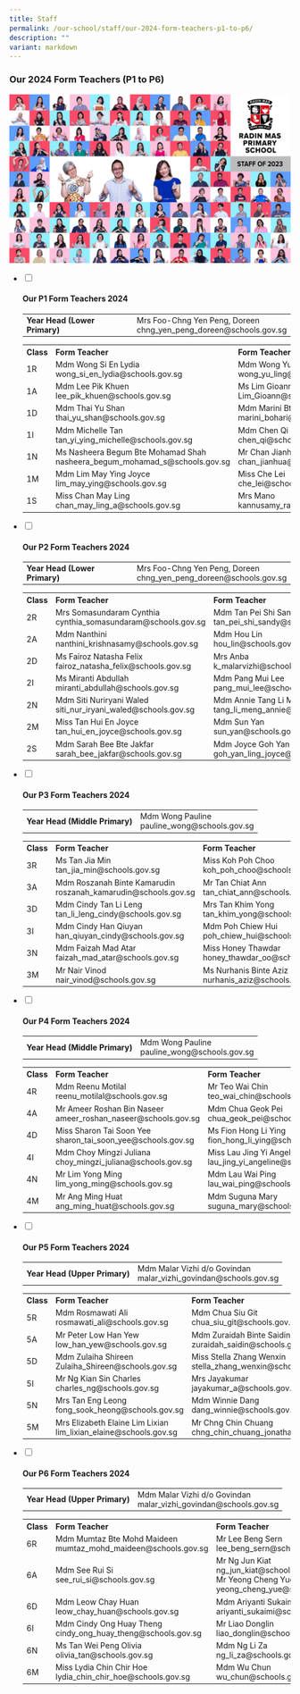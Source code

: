 ```yaml
---
title: Staff
permalink: /our-school/staff/our-2024-form-teachers-p1-to-p6/
description: ""
variant: markdown
---
```

<h3><strong>Our 2024 Form Teachers (P1 to P6)</strong></h3>
<img src="/images/Dept%202023/all_staff.jpg">
<ul class="jekyllcodex_accordion">
<li><input id="accordion1" type="checkbox"> <label for="accordion1"><h4><strong>Our P1 Form Teachers 2024</strong></h4></label>
<div>
<table>
<tbody>
<tr>
<td><strong>Year Head (Lower Primary)</strong></td>
<td>Mrs Foo-Chng Yen Peng, Doreen<br>chng_yen_peng_doreen@schools.gov.sg</td>
</tr>
</tbody>
</table>
<table>
<tbody>
<tr>
<th>Class</th>
<th>Form Teacher</th>
<th>Form Teacher</th>
</tr>
<tr>
<td>1R</td>
<td>Mdm Wong Si En Lydia<br>wong_si_en_lydia@schools.gov.sg</td>
<td>Mdm Wong Yu Ling
	<br>wong_yu_ling@schools.gov.sg</td>
</tr>
<tr>
<td>1A</td>
<td>Mdm Lee Pik Khuen<br>lee_pik_khuen@schools.gov.sg</td>
<td>Ms Lim Gioann<br>Lim_Gioann@schools.gov.sg</td>
</tr>
<tr>
<td>1D</td>
<td>Mdm Thai Yu Shan<br>thai_yu_shan@schools.gov.sg</td>
<td>Mdm Marini Bte Bohari<br>marini_bohari@schools.gov.sg</td>
</tr>
<tr>
<td>1I</td>
<td>Mdm Michelle Tan<br>tan_yi_ying_michelle@schools.gov.sg</td>
<td>Mdm Chen Qi<br>chen_qi@schools.gov.sg</td>
</tr>
<tr>
<td>1N</td>
<td>Ms Nasheera Begum Bte Mohamad Shah<br>nasheera_begum_mohamad_s@schools.gov.sg</td>
<td>Mr Chan Jianhua<br>chan_jianhua@schools.gov.sg</td>
</tr>
<tr>
<td>1M</td>
<td>Mdm Lim May Ying Joyce<br>lim_may_ying@schools.gov.sg</td>
<td>Miss Che Lei<br>che_lei@schools.gov.sg</td>
</tr>
<tr>
<td>1S</td>
<td>Miss Chan May Ling<br>chan_may_ling_a@schools.gov.sg</td>
<td>Mrs Mano<br>kannusamy_rajeswary@schools.gov.sg</td>
</tr>
</tbody>
</table>
</div>
</li>
<li><input id="accordion2" type="checkbox"> <label for="accordion2"><h4><strong>Our P2 Form Teachers 2024</strong></h4></label>
<div>
<table>
<tbody>
<tr>
<td><strong>Year Head (Lower Primary)</strong></td>
<td>Mrs Foo-Chng Yen Peng, Doreen<br>chng_yen_peng_doreen@schools.gov.sg</td>
</tr>
</tbody>
</table>
<table>
<tbody>
<tr>
<th>Class</th>
<th>Form Teacher</th>
<th>Form Teacher</th>
</tr>
<tr>
<td>2R</td>
<td>Mrs Somasundaram Cynthia<br>cynthia_somasundaram@schools.gov.sg</td>
<td>Mdm Tan Pei Shi Sandy<br>tan_pei_shi_sandy@schools.gov.sg</td>
</tr>
<tr>
<td>2A</td>
<td>Mdm Nanthini<br>nanthini_krishnasamy@schools.gov.sg</td>
<td>Mdm Hou Lin<br>hou_lin@schools.gov.sg</td>
</tr>
<tr>
<td>2D</td>
<td>Ms Fairoz Natasha Felix<br>fairoz_natasha_felix@schools.gov.sg</td>
<td>Mrs Anba<br>k_malarvizhi@schools.gov.sg</td>
</tr>
<tr>
<td>2I</td>
<td>Ms Miranti Abdullah<br>miranti_abdullah@schools.gov.sg</td>
<td>Mdm Pang Mui Lee<br>pang_mui_lee@schools.gov.sg</td>
</tr>
<tr>
<td>2N</td>
<td>Mdm Siti Nuriryani Waled<br>siti_nur_iryani_waled@schools.gov.sg</td>
<td>Mdm Annie Tang Li Meng<br>tang_li_meng_annie@schools.gov.sg</td>
</tr>
<tr>
<td>2M</td>
<td>Miss Tan Hui En Joyce<br>tan_hui_en_joyce@schools.gov.sg</td>
<td>Mdm Sun Yan<br>sun_yan@schools.gov.sg</td>
</tr>
<tr>
<td>2S</td>
<td>Mdm Sarah Bee Bte Jakfar<br>sarah_bee_jakfar@schools.gov.sg</td>
<td>Mdm Joyce Goh Yan Ling (Mrs Won)<br>goh_yan_ling_joyce@schools.gov.sg</td>
</tr>
</tbody>
</table>
</div>
</li>
<li><input id="accordion3" type="checkbox"> <label for="accordion3"><h4><strong>Our P3 Form Teachers 2024</strong></h4></label>
<div>
<table>
<tbody>
<tr>
<td><strong>Year Head (Middle Primary)</strong></td>
<td>Mdm Wong Pauline<br>pauline_wong@schools.gov.sg</td>
</tr>
</tbody>
</table>
<table>
<tbody>
<tr>
<th>Class</th>
<th>Form Teacher</th>
<th>Form Teacher</th>
</tr>
<tr>
<td>3R</td>
<td>Ms Tan Jia Min<br>tan_jia_min@schools.gov.sg</td>
<td>Miss Koh Poh Choo<br>koh_poh_choo@schools.gov.sg</td>
</tr>
<tr>
<td>3A</td>
<td>Mdm Roszanah Binte Kamarudin<br>roszanah_kamarudin@schools.gov.sg</td>
<td>Mr Tan Chiat Ann<br>tan_chiat_ann@schools.gov.sg</td>
</tr>
<tr>
<td>3D</td>
<td>Mdm Cindy Tan Li Leng<br>tan_li_leng_cindy@schools.gov.sg</td>
<td>Mrs Tan Khim Yong<br>tan_khim_yong@schools.gov.sg</td>
</tr>
<tr>
<td>3I</td>
<td>Mdm Cindy Han Qiuyan<br>han_qiuyan_cindy@schools.gov.sg</td>
<td>Mdm Poh Chiew Hui<br>poh_chiew_hui@schools.gov.sg</td>
</tr>
<tr>
<td>3N</td>
<td>Mdm Faizah Mad Atar<br>faizah_mad_atar@schools.gov.sg</td>
<td>Miss Honey Thawdar<br>honey_thawdar_oo@schools.gov.sg</td>
</tr>
<tr>
<td>3M</td>
<td>Mr Nair Vinod<br>nair_vinod@schools.gov.sg</td>
<td>Ms Nurhanis Binte Aziz<br>nurhanis_aziz@schools.gov.sg</td>
</tr>
</tbody>
</table>
</div>
</li>
<li><input id="accordion4" type="checkbox"> <label for="accordion4"><h4><strong>Our P4 Form Teachers 2024</strong></h4></label>
<div>
<table>
<tbody>
<tr>
<td><strong>Year Head (Middle Primary)</strong></td>
<td>Mdm Wong Pauline<br>pauline_wong@schools.gov.sg</td>
</tr>
</tbody>
</table>
<table>
<tbody>
<tr>
<th>Class</th>
<th>Form Teacher</th>
<th>Form Teacher</th>
</tr>
<tr>
<td>4R</td>
<td>Mdm Reenu Motilal<br>reenu_motilal@schools.gov.sg</td>
<td>Mr Teo Wai Chin<br>teo_wai_chin@schools.gov.sg</td>
</tr>
<tr>
<td>4A</td>
<td>Mr Ameer Roshan Bin Naseer<br>ameer_roshan_naseer@schools.gov.sg</td>
<td>Mdm Chua Geok Pei<br>chua_geok_pei@schools.gov.sg</td>
</tr>
<tr>
<td>4D</td>
<td>Miss Sharon Tai Soon Yee<br>sharon_tai_soon_yee@schools.gov.sg</td>
<td>Ms Fion Hong Li Ying<br>fion_hong_li_ying@schools.gov.sg</td>
</tr>
<tr>
<td>4I</td>
<td>Mdm Choy Mingzi Juliana<br>choy_mingzi_juliana@schools.gov.sg</td>
<td>Miss Lau Jing Yi Angeline<br>lau_jing_yi_angeline@schools.gov.sg</td>
</tr>
<tr>
<td>4N</td>
<td>Mr Lim Yong Ming<br>lim_yong_ming@schools.gov.sg</td>
<td>Mdm Lau Wai Ping <br>lau_wai_ping@schools.gov.sg</td>
</tr>
<tr>
<td>4M</td>
<td>Mr Ang Ming Huat<br>ang_ming_huat@schools.gov.sg</td>
<td>Mdm Suguna Mary<br>suguna_mary@schools.gov.sg</td>
</tr>
</tbody>
</table>
</div>
</li>
<li><input id="accordion5" type="checkbox"> <label for="accordion5"><h4><strong>Our P5 Form Teachers 2024</strong></h4></label>
<div>
<table>
<tbody>
<tr>
<td><strong>Year Head (Upper Primary)</strong></td>
<td>Mdm Malar Vizhi d/o Govindan<br>malar_vizhi_govindan@schools.gov.sg</td>
</tr>
</tbody>
</table>
<table>
<tbody>
<tr>
<th>Class</th>
<th>Form Teacher</th>
<th>Form Teacher</th>
</tr>
<tr>
<td>5R</td>
<td>Mdm Rosmawati Ali<br>rosmawati_ali@schools.gov.sg</td>
<td>Mdm Chua Siu Git<br>chua_siu_git@schools.gov.sg</td>
</tr>
<tr>
<td>5A</td>
<td>Mr Peter Low Han Yew<br>low_han_yew@schools.gov.sg</td>
<td>Mdm Zuraidah Binte Saidin<br>zuraidah_saidin@schools.gov.sg</td>
</tr>
<tr>
<td>5D</td>
<td>Mdm Zulaiha Shireen<br>Zulaiha_Shireen@schools.gov.sg</td>
<td>Miss Stella Zhang Wenxin<br>stella_zhang_wenxin@schools.gov.sg</td>
</tr>
<tr>
<td>5I</td>
<td>Mr Ng Kian Sin Charles<br>charles_ng@schools.gov.sg</td>
<td>Mrs Jayakumar<br>jayakumar_a@schools.gov.sg</td>
</tr>
<tr>
<td>5N</td>
<td>Mrs Tan Eng Leong<br>fong_sook_heong@schools.gov.sg</td>
<td>Mdm Winnie Dang<br>dang_winnie@schools.gov.sg</td>
</tr>
<tr>
<td>5M</td>
<td>Mrs Elizabeth Elaine Lim Lixian<br>lim_lixian_elaine@schools.gov.sg</td>
<td>Mr Chng Chin Chuang<br>chng_chin_chuang_jonathan@schools.gov.sg</td>
</tr>
</tbody>
</table>
</div>
</li>
<li><input id="accordion6" type="checkbox"> <label for="accordion6"><h4><strong>Our P6 Form Teachers 2024</strong></h4></label>
<div>
<table>
<tbody>
<tr>
<td><strong>Year Head (Upper Primary)</strong></td>
<td>Mdm Malar Vizhi d/o Govindan<br>malar_vizhi_govindan@schools.gov.sg</td>
</tr>
</tbody>
</table>
<table>
<tbody>
<tr>
<th>Class</th>
<th>Form Teacher</th>
<th>Form Teacher</th>
</tr>
<tr>
<td>6R</td>
<td>Mdm Mumtaz Bte Mohd Maideen<br>mumtaz_mohd_maideen@schools.gov.sg</td>
<td>Mr Lee Beng Sern<br>lee_beng_sern@schools.gov.sg</td>
</tr>
<tr>
<td>6A</td>
<td>Mdm See Rui Si<br>see_rui_si@schools.gov.sg</td>
<td>Mr Ng Jun Kiat<br>ng_jun_kiat@schools.gov.sg <br> Mr Yeong Cheng Yue Raphael<br>yeong_cheng_yue@schools.gov.sg</td>
</tr>
<tr>
<td>6D</td>
<td>Mdm Leow Chay Huan<br>leow_chay_huan@schools.gov.sg</td>
<td>Mdm Ariyanti Sukaimi<br>ariyanti_sukaimi@schools.gov.sg</td>
</tr>
<tr>
<td>6I</td>
<td>Mdm Cindy Ong Huay Theng<br>cindy_ong_huay_theng@schools.gov.sg</td>
<td>Mr Liao Donglin<br>liao_donglin@schools.gov.sg</td>
</tr>
<tr>
<td>6N</td>
<td>Ms Tan Wei Peng Olivia<br>olivia_tan@schools.gov.sg</td>
<td>Mdm Ng Li Za<br>ng_li_za@schools.gov.sg</td>
</tr>
<tr>
<td>6M</td>
<td>Miss Lydia Chin Chir Hoe&nbsp;<br>lydia_chin_chir_hoe@schools.gov.sg</td>
<td>Mdm Wu Chun<br>wu_chun@schools.gov.sg</td>
</tr>
</tbody>
</table>
</div>
</li>
</ul>